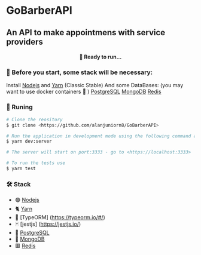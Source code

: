 # GoBarberAPI

## An API to make appointmens with service providers

<h4 align="center"> 
  🚀 Ready to run...
</h4>

### 🚧 Before you start, some stack will be necessary:

Install [Nodejs](https://nodejs.org/en/) and [Yarn](https://classic.yarnpkg.com/lang/en/) (Classic Stable)
And some DataBases: (you may want to use docker containers :whale: ) 
 [PostgreSQL](https://www.postgresql.org/)
 [MongoDB](https://www.mongodb.com/)
 [Redis](https://redis.io/)

### 🏃 Runing

```bash
# Clone the reository
$ git clone <https://github.com/alanjuniorn8/GoBarberAPI>

# Run the application in development mode using the following command at rootDir
$ yarn dev:server

# The server will start on port:3333 - go to <https://localhost:3333>

# To run the tests use
$ yarn test

```

### 🛠 Stack

- 🟢 [Nodejs](https://nodejs.org/en/) 
- 🐈 [Yarn](https://classic.yarnpkg.com/lang/en/)
- 📑 [TypeORM] (https://typeorm.io/#/)
- 🃏 [jestjs] (https://jestjs.io/)
- 🐘 [PostgreSQL](https://www.postgresql.org/)
- 🥬 [MongoDB](https://www.mongodb.com/)
- 🟥 [Redis](https://redis.io/)

